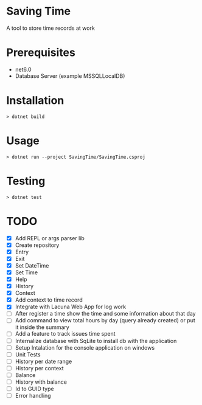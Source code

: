 # Saving Time

A tool to store time records at work

# Prerequisites
- net6.0
- Database Server (example MSSQLLocalDB)

# Installation
```
> dotnet build
```

# Usage
```
> dotnet run --project SavingTime/SavingTime.csproj
```

# Testing
```
> dotnet test
```

# TODO
- [x] Add REPL or args parser lib
- [x] Create repository
- [x] Entry
- [x] Exit
- [x] Set DateTime
- [x] Set Time
- [x] Help
- [x] History
- [x] Context
- [x] Add context to time record
- [x] Integrate with Lacuna Web App for log work
- [ ] After register a time show the time and some information about that day
- [ ] Add command to view total hours by day (query already created) or put it inside the summary
- [ ] Add a feature to track issues time spent
- [ ] Internalize database with SqLite to install db with the application
- [ ] Setup Intalation for the console application on windows
- [ ] Unit Tests
- [ ] History per date range
- [ ] History per context
- [ ] Balance
- [ ] History with balance
- [ ] Id to GUID type
- [ ] Error handling
